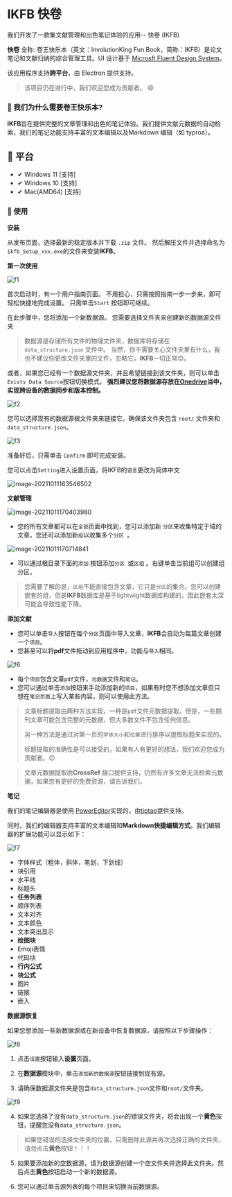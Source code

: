 # IKFB 快卷

我们开发了一款集文献管理和出色笔记体验的应用-- 快卷 (IKFB)

**快卷** 全称: 卷王快乐本（英文：InvolutionKing Fun Book，简称：IKFB）是论文笔记和文献归纳的综合管理工具。UI 设计基于 [Microsft Fluent Design System](https://developer.microsoft.com/en-us/fluentui#/)。

该应用程序支持**跨平台**，由 Electron 提供支持。

> 该项目仍在进行中，我们欢迎您成为贡献者。 😄

### 🤔 我们为什么需要卷王快乐本?

**IKFB**旨在提供完整的文章管理和出色的笔记体验。我们提供文献元数据的自动检索，我们的笔记功能支持丰富的文本编辑以及Markdown 编辑（如 typroa）。

## 🎈 平台

- ✔ Windows 11 [支持]
- ✔ Windows 10 [支持]
- ✔ Mac(AMD64) [支持]

### 📍 使用

**安装**

从发布页面，选择最新的稳定版本并下载 `.zip` 文件。 然后解压文件并选择命名为 `ikfb_Setup_xxx.exe`的文件来安装**IKFB**。

**第一次使用**

![f1](./assets/f1.png)

首次启动时，有一个用户指南页面。 不用担心，只需按照指南一步一步来，即可轻松快捷地完成设置。 只需单击`Start` 按钮即可继续。

在此步骤中，您将添加一个新数据源。 您需要选择文件夹来创建新的数据源文件夹

> 数据源是存储所有文件的物理文件夹，数据库将存储在`data_structure.json` 文件中。 当然，你不需要关心文件夹里有什么，我也不建议你更改文件夹里的文件，忽略它，**IKFB**一切正常😊。

或者，如果您已经有一个数据源文件夹，并且希望链接到该文件夹，则可以单击`Exists Data Source`按钮切换模式。
**强烈建议您将数据源存放在[Onedrive](https://onedrive.live.com/)当中，实现跨设备的数据同步和版本控制。**

![f2](./assets/f2.png)

您可以选择现有的数据源根文件夹来链接它。确保该文件夹包含 `root/` 文件夹和`data_structure.json`。

![f3](./assets/f3.png)

准备好后，只需单击 `Confirm` 即可完成安装。

您可以点击`Setting`进入设置页面，将IKFB的`语言`更改为简体中文

![image-20211011163546502](./assets/Chinese-f1.png)

**文献管理**

![image-20211011170403980](./assets/Chinese-f2.png)

- 您的所有文章都可以在`全部`页面中找到，您可以添加新 `分区`来收集特定于域的文章。您还可以添加新`组`以收集多个`分区 `。

![image-20211011170714841](./assets/Chinese-f3.png)

- 可以通过根目录下面的`添加` 按钮添加`分区 `或`区组` 。右键单击当前组可以创建组分区。

> 您需要了解的是，`区组`不能直接包含文章，它只是`分区`的集合。您可以创建嵌套的组，但是**IKFB**数据库是基于lightwight数据库构建的，因此嵌套太深可能会导致性能下降。

**添加文献**

- 您可以单击`导入`按钮在每个`分区`页面中导入文章，**IKFB**会自动为每篇文章创建一个`项目`。
- 您甚至可以将**pdf**文件拖动到应用程序中，功能与`导入`相同。

![f6](./assets/f6.png)

- 每个`项目`包含文章`pdf`文件，`元数据`文件和`笔记`。
- 您可以通过单击`添加`按钮来手动添加新的`项目`，如果有时您不想添加文章但只想在`笔记页面`上写入某些内容，则可以使用此方法。

> 文章标题提取由两种方法实现，一种是`pdf`文件元数据提取。但是，一些期刊文章可能包含完整的元数据，但大多数文件不包含任何信息。
>
> 另一种方法是通过对第一页的`字体大小`和`位置`进行排序以提取标题来实现的。
>
> 标题提取的准确性是可以接受的，如果有人有更好的想法，我们欢迎您成为贡献者。😊

> 文章元数据提取由**CrossRef** 接口提供支持，仍然有许多文章无法检索元数据，如果您有更好的免费资源，请告诉我们。

**笔记**

我们的笔记编辑器是使用 [PowerEditor](https://github.com/Creator-SN/PowerEditor)实现的，由[tiptap](https://tiptap.dev/)提供支持。

同时，我们的编辑器支持丰富的文本编辑和**Markdown快捷编辑方式**。我们编辑器的扩展功能可以显示如下：

![f7](./assets/f7.png)

- 字体样式（粗体，斜体，笔划，下划线）
- 块引用
- 水平线
- 标题头
- **任务列表** 
- 顺序列表
- 文本对齐
- 文本颜色
- 文本突出显示
- **绘图块**
- Emoji表情
- 代码块
- **行内公式**
- **块公式**
- 图片
- 链接
- 嵌入

**数据源恢复**

如果您想添加一些新数据源或在新设备中恢复数据源，请按照以下步骤操作：

![f8](./assets/Chinese-f4.png)

1. 点击`设置`按钮输入**设置**页面。

2. 在**数据源**模块中，单击`添加新的数据源`按钮链接到现有源。

3. 请确保数据源文件夹是包含`data_structure.json`文件和`root/`文件夹。

![f9](./assets/Chinese-f5.png)

4.  如果您选择了没有`data_structure.json`的错误文件夹，将会出现一个**黄色**按钮，提醒您没有`data_structure.json`。

   > 如果您错误的选择文件夹的位置，只需删除此源并再次选择正确的文件夹，请勿点击**黄色**按钮！！！

5. 如果要添加新的空数据源，请为数据源创建一个空文件夹并选择此文件夹。然后点击**黄色**按钮启动一个新的数据源。

6. 您可以通过单击源列表的每个项目来切换当前数据源。

